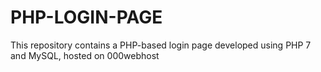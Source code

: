 # PHP-LOGIN-PAGE
This repository contains a PHP-based login page developed using PHP 7 and MySQL, hosted on 000webhost
